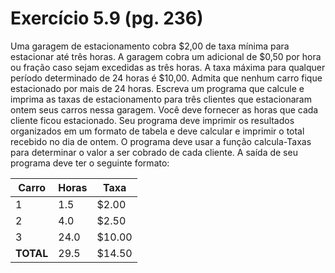 # Exercício 5.9 (pg. 236)

Uma garagem de estacionamento cobra $2,00 de taxa mínima para estacionar até
três horas. A garagem cobra um adicional de $0,50 por hora ou fração caso sejam
excedidas as três horas. A taxa máxima para qualquer período determinado de 24
horas é $10,00. Admita que nenhum carro fique estacionado por mais de 24 horas.
Escreva um programa que calcule e imprima as taxas de estacionamento para três
clientes que estacionaram ontem seus carros nessa garagem. Você deve fornecer as
horas que cada cliente ficou estacionado. Seu programa deve imprimir os
resultados organizados em um formato de tabela e deve calcular e imprimir o total
recebido no dia de ontem. O programa deve usar a função calcula-Taxas para
determinar o valor a ser cobrado de cada cliente. A saída de seu programa deve ter
o seguinte formato:

|  Carro  |  Horas  |  Taxa  |
|   ---   |   ---   |  ---  |
| 1 | 1.5 | $2.00 |
| 2 | 4.0 | $2.50 |
| 3 | 24.0 | $10.00 |
| **TOTAL** | 29.5 | $14.50 |
